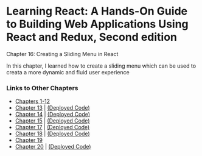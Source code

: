 <h1>Learning React: A Hands-On Guide to Building Web Applications Using React and Redux, Second edition</h1>

Chapter 16: Creating a Sliding Menu in React

In this chapter, I learned how to create a sliding menu which can be used to creata a more dynamic and fluid user experience

<h3>Links to Other Chapters</h3>
<ul>
  <li>
    <a href="https://github.com/justinfrey64/learning-react-chapters-1-through-12">Chapters 1-12</a>
  </li>
  <li>
    <a href="https://github.com/justinfrey64/learning-react-chapter-13">Chapter 13</a> | 
    <a href="https://justinfrey64.github.io/learning-react-chapter-13">(Deployed Code)</a>
  </li>
  <li>
    <a href="https://github.com/justinfrey64/learning-react-chapter-14">Chapter 14</a> | 
    <a href="https://justinfrey64.github.io/learning-react-chapter-14">(Deployed Code)</a>
  </li>
  <li>
    <a href="https://github.com/justinfrey64/learning-react-chapter-15">Chapter 15</a> | 
    <a href="https://justinfrey64.github.io/learning-react-chapter-15">(Deployed Code)</a>
  </li>
  <li>
    <a href="https://github.com/justinfrey64/learning-react-chapter-17">Chapter 17</a> | 
    <a href="https://justinfrey64.github.io/learning-react-chapter-17">(Deployed Code)</a>
  </li>
  <li>
    <a href="https://github.com/justinfrey64/learning-react-chapter-18">Chapter 18</a> | 
    <a href="https://justinfrey64.github.io/learning-react-chapter-18">(Deployed Code)</a>
  </li>
  <li>
    <a href="https://github.com/justinfrey64/learning-react-chapter-19">Chapter 19</a>
  </li>
  <li>
    <a href="https://github.com/justinfrey64/learning-react-chapter-20">Chapter 20</a> | 
    <a href="https://justinfrey64.github.io/learning-react-chapter-20/">(Deployed Code)</a>
  </li>
</ul>
